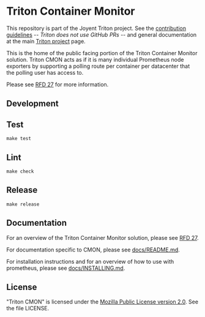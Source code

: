 <!--
    This Source Code Form is subject to the terms of the Mozilla Public
    License, v. 2.0. If a copy of the MPL was not distributed with this
    file, You can obtain one at http://mozilla.org/MPL/2.0/.
-->

<!--
    Copyright (c) 2017, Joyent, Inc.
-->

# Triton Container Monitor

This repository is part of the Joyent Triton project. See the [contribution
guidelines](https://github.com/joyent/triton/blob/master/CONTRIBUTING.md) --
*Triton does not use GitHub PRs* -- and general documentation at the main
[Triton project](https://github.com/joyent/triton) page.

This is the home of the public facing portion of the Triton Container
Monitor solution. Triton CMON acts as if it is many individual Prometheus
node exporters by supporting a polling route per container per datacenter
that the polling user has access to.

Please see
[RFD 27](https://github.com/joyent/rfd/blob/master/rfd/0027/README.md#) for more
information.

## Development

## Test

```
make test
```

## Lint

```
make check
```

## Release

```
make release
```

## Documentation

For an overview of the Triton Container Monitor solution, please see
[RFD 27](https://github.com/joyent/rfd/blob/master/rfd/0027/README.md#).

For documentation specific to CMON, please see
[docs/README.md](docs/README.md).

For installation instructions and for an overview of how to use with
prometheus, please see [docs/INSTALLING.md](docs/INSTALLING.md).

## License

"Triton CMON" is licensed under the
[Mozilla Public License version 2.0](http://mozilla.org/MPL/2.0/).
See the file LICENSE.
